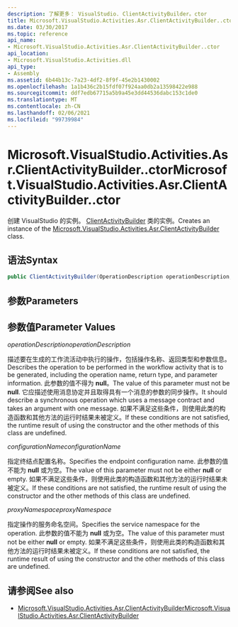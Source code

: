 ```yaml
---
description: 了解更多： VisualStudio. ClientActivityBuilder。ctor
title: Microsoft.VisualStudio.Activities.Asr.ClientActivityBuilder..ctor
ms.date: 03/30/2017
ms.topic: reference
api_name:
- Microsoft.VisualStudio.Activities.Asr.ClientActivityBuilder..ctor
api_location:
- Microsoft.VisualStudio.Activities.dll
api_type:
- Assembly
ms.assetid: 6b44b13c-7a23-4df2-8f9f-45e2b1430002
ms.openlocfilehash: 1a1b436c2b15fdf07f924aa0db2a13598422e988
ms.sourcegitcommit: ddf7edb67715a5b9a45e3dd44536dabc153c1de0
ms.translationtype: MT
ms.contentlocale: zh-CN
ms.lasthandoff: 02/06/2021
ms.locfileid: "99739984"
---
```

# <a name="microsoftvisualstudioactivitiesasrclientactivitybuilderctor"></a><span data-ttu-id="de7a2-103">Microsoft.VisualStudio.Activities.Asr.ClientActivityBuilder..ctor</span><span class="sxs-lookup"><span data-stu-id="de7a2-103">Microsoft.VisualStudio.Activities.Asr.ClientActivityBuilder..ctor</span></span>

<span data-ttu-id="de7a2-104">创建 VisualStudio 的实例。 [ClientActivityBuilder](microsoft-visualstudio-activities-asr-clientactivitybuilder.md) 类的实例。</span><span class="sxs-lookup"><span data-stu-id="de7a2-104">Creates an instance of the [Microsoft.VisualStudio.Activities.Asr.ClientActivityBuilder](microsoft-visualstudio-activities-asr-clientactivitybuilder.md) class.</span></span>  
  
## <a name="syntax"></a><span data-ttu-id="de7a2-105">语法</span><span class="sxs-lookup"><span data-stu-id="de7a2-105">Syntax</span></span>  
  
```csharp  
public ClientActivityBuilder(OperationDescription operationDescription, string configurationName, string proxyNamespace);  
```  
  
## <a name="parameters"></a><span data-ttu-id="de7a2-106">参数</span><span class="sxs-lookup"><span data-stu-id="de7a2-106">Parameters</span></span>  
  
## <a name="parameter-values"></a><span data-ttu-id="de7a2-107">参数值</span><span class="sxs-lookup"><span data-stu-id="de7a2-107">Parameter Values</span></span>  

 <span data-ttu-id="de7a2-108">*operationDescription*</span><span class="sxs-lookup"><span data-stu-id="de7a2-108">*operationDescription*</span></span>  
  
 <span data-ttu-id="de7a2-109">描述要在生成的工作流活动中执行的操作，包括操作名称、返回类型和参数信息。</span><span class="sxs-lookup"><span data-stu-id="de7a2-109">Describes the operation to be performed in the workflow activity that is to be generated, including the operation name, return type, and parameter information.</span></span> <span data-ttu-id="de7a2-110">此参数的值不得为 **null**。</span><span class="sxs-lookup"><span data-stu-id="de7a2-110">The value of this parameter must not be **null**.</span></span> <span data-ttu-id="de7a2-111">它应描述使用消息协定并且取得具有一个消息的参数的同步操作。</span><span class="sxs-lookup"><span data-stu-id="de7a2-111">It should describe a synchronous operation which uses a message contract and takes an argument with one message.</span></span> <span data-ttu-id="de7a2-112">如果不满足这些条件，则使用此类的构造函数和其他方法的运行时结果未被定义。</span><span class="sxs-lookup"><span data-stu-id="de7a2-112">If these conditions are not satisfied, the runtime result of using the constructor and the other methods of this class are undefined.</span></span>  
  
 <span data-ttu-id="de7a2-113">*configurationName*</span><span class="sxs-lookup"><span data-stu-id="de7a2-113">*configurationName*</span></span>  
  
 <span data-ttu-id="de7a2-114">指定终结点配置名称。</span><span class="sxs-lookup"><span data-stu-id="de7a2-114">Specifies the endpoint configuration name.</span></span> <span data-ttu-id="de7a2-115">此参数的值不能为 **null** 或为空。</span><span class="sxs-lookup"><span data-stu-id="de7a2-115">The value of this parameter must not be either **null** or empty.</span></span> <span data-ttu-id="de7a2-116">如果不满足这些条件，则使用此类的构造函数和其他方法的运行时结果未被定义。</span><span class="sxs-lookup"><span data-stu-id="de7a2-116">If these conditions are not satisfied, the runtime result of using the constructor and the other methods of this class are undefined.</span></span>  
  
 <span data-ttu-id="de7a2-117">*proxyNamespace*</span><span class="sxs-lookup"><span data-stu-id="de7a2-117">*proxyNamespace*</span></span>  
  
 <span data-ttu-id="de7a2-118">指定操作的服务命名空间。</span><span class="sxs-lookup"><span data-stu-id="de7a2-118">Specifies the service namespace for the operation.</span></span> <span data-ttu-id="de7a2-119">此参数的值不能为 **null** 或为空。</span><span class="sxs-lookup"><span data-stu-id="de7a2-119">The value of this parameter must not be either **null** or empty.</span></span> <span data-ttu-id="de7a2-120">如果不满足这些条件，则使用此类的构造函数和其他方法的运行时结果未被定义。</span><span class="sxs-lookup"><span data-stu-id="de7a2-120">If these conditions are not satisfied, the runtime result of using the constructor and the other methods of this class are undefined.</span></span>  
  
## <a name="see-also"></a><span data-ttu-id="de7a2-121">请参阅</span><span class="sxs-lookup"><span data-stu-id="de7a2-121">See also</span></span>

- [<span data-ttu-id="de7a2-122">Microsoft.VisualStudio.Activities.Asr.ClientActivityBuilder</span><span class="sxs-lookup"><span data-stu-id="de7a2-122">Microsoft.VisualStudio.Activities.Asr.ClientActivityBuilder</span></span>](microsoft-visualstudio-activities-asr-clientactivitybuilder.md)
